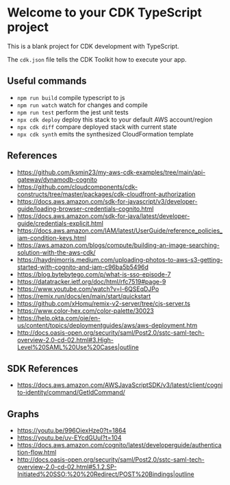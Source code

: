 # Welcome to your CDK TypeScript project

This is a blank project for CDK development with TypeScript.

The `cdk.json` file tells the CDK Toolkit how to execute your app.

## Useful commands

- `npm run build` compile typescript to js
- `npm run watch` watch for changes and compile
- `npm run test` perform the jest unit tests
- `npx cdk deploy` deploy this stack to your default AWS account/region
- `npx cdk diff` compare deployed stack with current state
- `npx cdk synth` emits the synthesized CloudFormation template

## References

- <https://github.com/ksmin23/my-aws-cdk-examples/tree/main/api-gateway/dynamodb-cognito>
- <https://github.com/cloudcomponents/cdk-constructs/tree/master/packages/cdk-cloudfront-authorization>
- <https://docs.aws.amazon.com/sdk-for-javascript/v3/developer-guide/loading-browser-credentials-cognito.html>
- <https://docs.aws.amazon.com/sdk-for-java/latest/developer-guide/credentials-explicit.html>
- <https://docs.aws.amazon.com/IAM/latest/UserGuide/reference_policies_iam-condition-keys.html>
- <https://aws.amazon.com/blogs/compute/building-an-image-searching-solution-with-the-aws-cdk/>
- <https://haydnjmorris.medium.com/uploading-photos-to-aws-s3-getting-started-with-cognito-and-iam-c96ba5b5496d>
- <https://blog.bytebytego.com/p/what-is-sso-episode-7>
- <https://datatracker.ietf.org/doc/html/rfc7519#page-9>
- <https://www.youtube.com/watch?v=l-6QSEqDJPo>
- <https://remix.run/docs/en/main/start/quickstart>
- <https://github.com/xHomu/remix-v2-server/tree/cjs-server.ts>
- <https://www.color-hex.com/color-palette/30023>
- <https://help.okta.com/oie/en-us/content/topics/deploymentguides/aws/aws-deployment.htm>
- <http://docs.oasis-open.org/security/saml/Post2.0/sstc-saml-tech-overview-2.0-cd-02.html#3.High-Level%20SAML%20Use%20Cases|outline>
  
## SDK References

- <https://docs.aws.amazon.com/AWSJavaScriptSDK/v3/latest/client/cognito-identity/command/GetIdCommand/>

## Graphs

- <https://youtu.be/996OiexHze0?t=1864>
- <https://youtu.be/uv-EYcdGUuI?t=104>
- <https://docs.aws.amazon.com/cognito/latest/developerguide/authentication-flow.html>
- <http://docs.oasis-open.org/security/saml/Post2.0/sstc-saml-tech-overview-2.0-cd-02.html#5.1.2.SP-Initiated%20SSO:%20%20Redirect/POST%20Bindings|outline>
